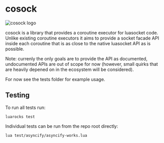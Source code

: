 # cosock

![cosock logo](./cosock%20logo.svg)

cosock is a library that provides a coroutine executor for luasocket code.
Unlike existing coroutine executors it aims to provide a socket facade API
inside each coroutine that is as close to the native luasocket API as is
possible.

Note: currenly the only goals are to provide the API as documented,
undocumented APIs are out of scope for now (however, small quirks that
are heavily depened on in the ecosystem will be considered).

For now see the tests folder for example usage.

## Testing

To run all tests run:

    luarocks test

Individual tests can be run from the repo root directly:

    lua test/asyncify/asyncify-works.lua

